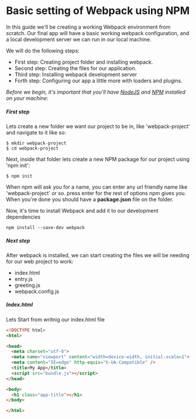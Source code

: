 # Basic setting of Webpack using NPM

In this guide we'll be creating a working Webpack environment from scratch. Our final app will have a basic working webpack configuration, and a local development server we can run in our local machine.

We will do the following steps:
* First step: Creating project folder and installing webpack.
* Second step: Creating the files for our application.
* Third step: Installing webpack development server
* Forth step: Configuring our app a little more with loaders and plugins.

_Before we begin, it's important that you'll have [NodeJS](https://nodejs.org/) and [NPM](https://www.npmjs.com/
) installed on your machine:_

##### First step

Lets create a new folder we want our project to be in, like 'webpack-project' and navigate to it like so:

```
$ mkdir webpack-project
$ cd webpack-project
```

Next, inside that folder lets create a new NPM package for our project using 'npm init':
```
$ npm init
```
When npm will ask you for a name, you can enter any url friendly name like 'webpack-project' or so. 
press enter for the rest of options npm gives you. When you're done you should have a **package.json** file on the folder.

Now, it's time to install Webpack and add it to our development dependencies

```
npm install --save-dev webpack
```

##### Next step

After webpack is installed, we can start creating the files we will be needing for our web project to work:

* index.html
* entry.js
* greeting.js
* webpack.config.js

##### Index.html 

Lets Start from writnig our index.html file


```html
<!DOCTYPE html>
<html>

<head>
  <meta charset="utf-8">
  <meta name="viewport" content="width=device-width, initial-scale=1">
  <meta content="IE=edge" http-equiv="X-UA-Compatible" />
  <title>My App</title>
  <script src="bundle.js"></script>
</head>

<body>
  <h1 class="app-title"></h1>
</body>

</html>
```
